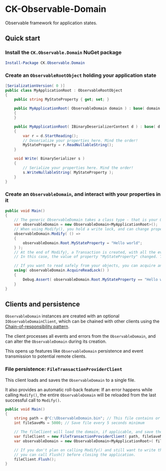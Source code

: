 # CK-Observable-Domain

Observable framework for application states.

## Quick start

### Install the `CK.Observable.Domain` NuGet package

```ps1
Install-Package CK.Observable.Domain
```

### Create an `ObservableRootObject` holding your application state

```csharp
[SerializationVersion( 0 )]
public class MyApplicationRoot : ObservableRootObject
{
    public string MyStateProperty { get; set; }

    public MyApplicationRoot( ObservableDomain domain ) : base( domain )
    {
    }

    public MyApplicationRoot( IBinaryDeserializerContext d ) : base( d )
    {
        var r = d.StartReading();
        // Deserialize your properties here. Mind the order!
        MyStateProperty = r.ReadNullableString();
    }

    void Write( BinarySerializer s )
    {
        // Serialize your properties here. Mind the order!
        s.WriteNullableString( MyStateProperty );
    }
}
```

### Create an `ObservableDomain`, and interact with your properties in it

```csharp
public void Main()
{
    // The generic ObservableDomain takes a class type - that is your ObservableRootObject.
    var observableDomain = new ObservableDomain<MyApplicationRoot>();
    // When using Modify(), you hold a write lock, and can change properties.
    observableDomain.Modify( () =>
    {
        observableDomain.Root.MyStateProperty = "Hello world";
    } );
    // At the end of Modify), a Transaction is created, with all the events that happened inside it.
    // In this case, the value of property "MyStateProperty" changed. That is an event.

    // If you want to read safely from your objects, you can acquire and release a disposable read-only lock.
    using( observableDomain.AcquireReadLock() )
    {
        Debug.Assert( observableDomain.Root.MyStateProperty == "Hello world" );
    }
}
```

## Clients and persistence

`ObservableDomain` instances are created with an optional `IObservableDomainClient`, which can be chained with other clients using the [Chain-of-responsibility pattern](https://en.wikipedia.org/wiki/Chain-of-responsibility_pattern).

The client processes all events and errors from the `ObservableDomain`, and can alter the `ObservableDomain` during its creation.

This opens up features like `ObservableDomain` persistence and event transmission to potential remote clients.

### File persistence: `FileTransactionProviderClient`

This client loads and saves the `ObservableDomain` to a single file.

It also provides an automatic roll-back feature: If an error happens while calling `Modify()`, the entire `ObservableDomain` will be reloaded from the last successful call to `Modify()`.

```csharp
public void Main()
{
    string path = @"C:\ObservableDomain.bin"; // This file contains or will contain the ObservableDomain objects
    int fileSaveMs = 5000; // Save file every 5 seconds minimum

    // The fileClient will load the domain, if applicable, and save the domain after you call Modify(), every 5 seconds.
    var fileClient = new FileTransactionProviderClient( path, fileSaveMs );
    var observableDomain = new ObservableDomain<MyApplicationRoot>( fileClient );

    // If you don't plan on calling Modify() and still want to write the file (eg. on a clean shutdown),
    // you can call Flush() before closing the application.
    fileClient.Flush();
}
```

